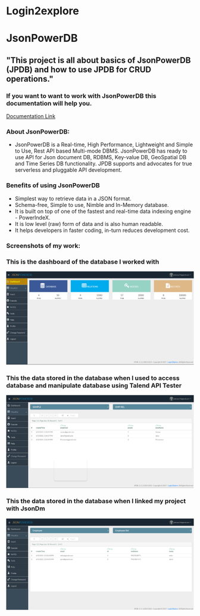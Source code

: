 # Login2explore
# JsonPowerDB
## "This project is all about basics of JsonPowerDB (JPDB) and how to use JPDB for CRUD operations." 
### If you want to want to work with JsonPowerDB this documentation will help you.
[Documentation Link](http://login2explore.com/jpdb/docs.html)

### About JsonPowerDB:

- JsonPowerDB is a Real-time, High Performance, Lightweight and Simple to Use, Rest API based Multi-mode DBMS. JsonPowerDB has ready to use API for Json document DB, RDBMS, Key-value DB, GeoSpatial DB and Time Series DB functionality. JPDB supports and advocates for true serverless and pluggable API development.

### Benefits of using JsonPowerDB

- Simplest way to retrieve data in a JSON format.
- Schema-free, Simple to use, Nimble and In-Memory database.
- It is built on top of one of the fastest and real-time data indexing engine - PowerIndeX.
- It is low level (raw) form of data and is also human readable.
- It helps developers in faster coding, in-turn reduces development cost.

### Screenshots of my work:
### This is the dashboard of the database I worked with
![Dashboard](https://github.com/JahnavyVuppu/Login2Xplore/blob/main/dashboard.png)
### This the data stored in the database when I used to access database and manipulate database using Talend API Tester
![Storeddata1](https://github.com/JahnavyVuppu/Login2Xplore/blob/main/JsonDB_pic1.png)

### This the data stored in the database when I linked my project with JsonDm
![Storeddata2](https://github.com/JahnavyVuppu/Login2Xplore/blob/main/JsonDB_pic2.png)


